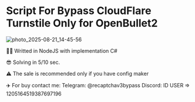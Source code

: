 # Script For Bypass CloudFlare Turnstile Only for OpenBullet2

![photo_2025-08-21_14-45-56](https://github.com/user-attachments/assets/7cf1aae8-345c-4033-8eb4-2a4ce37056d6)

👩‍💻 Writted in NodeJS with implementation C#

😎 Solving in 5/10 sec.

⚠️ The sale is recommended only if you have config maker

✈️ For buy contact me:
Telegram: @recaptchav3bypass
Discord: ID USER => 1205164519387697196
